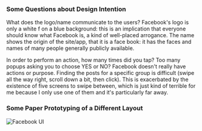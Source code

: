 ### Some Questions about Design Intention
What does the logo/name communicate to the users?
  Facebook's logo is only a white f on a blue background: this is an implication that everyone should know what Facebook is, a kind of well-placed arrogance. The name shows the origin of the site/app, that it is a face book: it has the faces and names of many people generally publicly available.

In order to perform an action, how many times did you tap? Too many popups asking you to choose YES or NO?
  Facebook doesn't really have actions or purpose. Finding the posts for a specific group is difficult (swipe all the way right, scroll down a bit, then click). This is exacerbated by the existence of five screens to swipe between, which is just kind of terrible for me because I only use one of them and it's particularly far away.

### Some Paper Prototyping of a Different Layout
![Facebook UI](/images/facebook_ui_visible.png)
